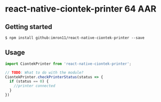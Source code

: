 # react-native-ciontek-printer 64 AAR

## Getting started

`$ npm install github:imron11/react-native-ciontek-printer --save`

## Usage
```javascript
import CiontekPrinter from 'react-native-ciontek-printer';

// TODO: What to do with the module?
CiontekPrinter.checkPrinterStatus(status => {
  if (status == 0) {
    //printer connected
  }
})
```

